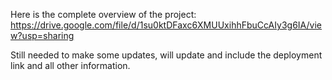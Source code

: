 Here is the complete overview of the project: https://drive.google.com/file/d/1su0ktDFaxc6XMUUxihhFbuCcAIy3g6IA/view?usp=sharing

Still needed to make some updates, will update and include the deployment link and all other information.

